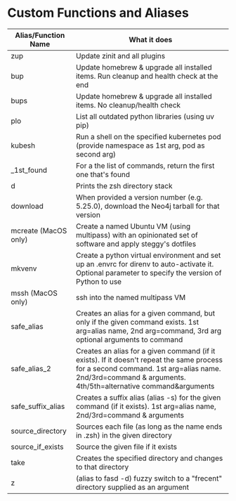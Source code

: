 # Custom Functions and Aliases

|Alias/Function Name|What it does|
|-------------------|------------|
|zup|Update zinit and all plugins|
|bup|Update homebrew & upgrade all installed items. Run cleanup and health check at the end|
|bups|Update homebrew & upgrade all installed items. No cleanup/health check|
|plo|List all outdated python libraries (using uv pip)|
|kubesh|Run a shell on the specified kubernetes pod (provide namespace as 1st arg, pod as second arg)|
|_1st_found|For a the list of commands, return the first one that's found|
|d|Prints the zsh directory stack|
|download|When provided a version number (e.g. 5.25.0), download the Neo4j tarball for that version|
|mcreate (MacOS only)|Create a named Ubuntu VM (using multipass) with an opinionated set of software and apply steggy's dotfiles|
|mkvenv|Create a python virtual environment and set up an .envrc for direnv to auto-activate it. Optional parameter to specify the version of Python to use|
|mssh (MacOS only)|ssh into the named multipass VM|
|safe_alias|Creates an alias for a given command, but only if the given command exists. 1st arg=alias name, 2nd arg=command, 3rd arg optional arguments to command|
|safe_alias_2|Creates an alias for a given command (if it exists). If it doesn't repeat the same process for a second command. 1st arg=alias name. 2nd/3rd=command & arguments. 4th/5th=alternative command&arguments|
|safe_suffix_alias|Creates a suffix alias (alias -s) for the given command (if it exists). 1st arg=alias name, 2nd/3rd=command & arguments|
|source_directory|Sources each file (as long as the name ends in .zsh) in the given directory|
|source_if_exists|Source the given file if it exists|
|take|Creates the specified directory and changes to that directory|
|z|(alias to fasd -d) fuzzy switch to a "frecent" directory supplied as an argument|